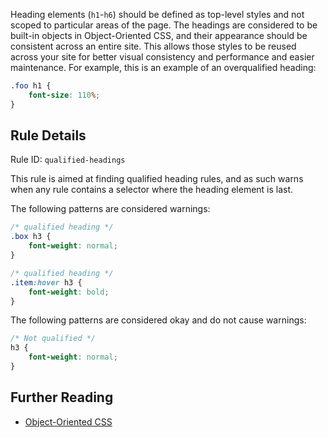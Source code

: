 Heading elements (`h1`-`h6`) should be defined as top-level styles and not scoped to particular areas of the page. The headings are considered to be built-in objects in Object-Oriented CSS, and their appearance should be consistent across an entire site. This allows those styles to be reused across your site for better visual consistency and performance and easier maintenance. For example, this is an example of an overqualified heading:

```css
.foo h1 {
    font-size: 110%;
}
```

## Rule Details

Rule ID: `qualified-headings`

This rule is aimed at finding qualified heading rules, and as such warns when any rule contains a selector where the heading element is last.

The following patterns are considered warnings:

```css
/* qualified heading */
.box h3 {
    font-weight: normal;
}

/* qualified heading */
.item:hover h3 {
    font-weight: bold;
}
```

The following patterns are considered okay and do not cause warnings:

```css
/* Not qualified */
h3 {
    font-weight: normal;
}
```

## Further Reading

* [Object-Oriented CSS](http://www.slideshare.net/stubbornella/object-oriented-css)